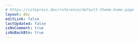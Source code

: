 ```yaml
---
# https://vitepress.dev/reference/default-theme-home-page
layout: doc
editLink: false
lastUpdated: false
isNoComment: true
isNoBackBtn: true
---
```


<!-- 之所以将代码写在 md 里面，而非单独封装为 Vue 组件，因为 aside 不会动态刷新，参考 https://github.com/vuejs/vitepress/issues/2686 -->
<template v-for="[year, postGroup] in postGroups" :key="year">
  <h2 :id="year" class="post-title">
    <a
      class="header-anchor"
      :href="`#${year}`"
      :aria-label="`Permalink to &quot;${year}&quot;`"
      >​</a
    >
    <div class="post-year hollow-text source-han-serif">{{ year }}</div>
  </h2>
  <div class="post-container" v-for="post in postGroup" :key="post.url">
    <a :href="post.url">{{ post.title }}</a>
    <span class="post-date">
      {{ post.date.monthDay }}
    </span>
  </div> 
</template>


<script lang="ts" setup>
import { ref, computed } from "vue";
// 非 Vue 组件需要手动引入
import {
	MessagePlugin,
	PaginationProps,
	Pagination as TPagination,
  Tag as TTag,
} from "tdesign-vue-next";
import { TimeIcon } from "tdesign-icons-vue-next";

import { data as posts } from "./.vitepress/theme/posts.data.mts";
import { isMobile } from "./.vitepress/theme/utils/mobile.ts";

const postGroups = computed(() => {
  const groups = new Map<string, typeof posts>();
  posts.forEach((post) => {
    const year = post.date.year;
    if (!groups.has(year)) {
      groups.set(year, []);
    }
    groups.get(year)?.push(post);
  });
  return groups;
});
</script>
<style lang="scss" scoped>

.mr-2 {
	margin-right: 2px;
}

.post-title {
	margin-bottom: 6px;
	border-top: 0px;
	position: relative;
	top: 0;
	left: 0;

	.post-year {
		position: absolute;
		top: -6px;
		left: -10px;

		z-index: -1;
		opacity: .16;
		font-size: 86px;
		font-weight: 900;
	}
}

.post-container {
  display: flex;
  justify-content: space-between;
  margin: 12px 0;

    > a {
		font-weight: 400;
	}

  .post-date {
    opacity: .6;
  }
}

.hollow-text {
  
  /* 设置文本颜色为透明 */
  color: var(--vp-c-bg);
  
	-webkit-text-stroke: 1px var(--vp-c-text-1);
}
</style>